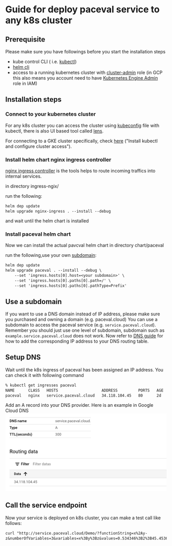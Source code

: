 # Guide for deploy paceval service to any k8s cluster

## Prerequisite

Please make sure you have followings before you start the installation steps
- kube control CLI ( i.e. [kubectl](https://kubernetes.io/docs/tasks/tools/))
- [helm cli](https://helm.sh/docs/intro/install/)
- access to a running kubernetes cluster with [cluster-admin](https://kubernetes.io/docs/reference/access-authn-authz/rbac/#user-facing-roles) role (in GCP this also means you account need to have [Kubernetes Engine Admin](https://cloud.google.com/kubernetes-engine/docs/how-to/iam) role in IAM)


## Installation steps

### Connect to your kubernetes cluster
For any k8s cluster you can access the cluster using [kubeconfig](https://kubernetes.io/docs/concepts/configuration/organize-cluster-access-kubeconfig/) file with kubectl, there is also UI based tool called [lens](https://k8slens.dev/).

For connecting to a GKE cluster specifically, check [here](https://cloud.google.com/kubernetes-engine/docs/how-to/cluster-access-for-kubectl) ("Install kubectl and configure cluster access").


### Install helm chart nginx ingress controller

[nginx ingress controller](https://docs.nginx.com/nginx-ingress-controller/) is the tools helps to route incoming traffics into internal services.

in directory ingress-ngix/

run the following:
```shell
helm dep update
helm upgrade nginx-ingress . --install --debug
```

and wait until the helm chart is installed

### Install paceval helm chart

Now we can install the actual pavcval helm chart 
in directory chart/paceval

run the following,use your own [subdomain](#use-a-subdomain):
```shell
helm dep update
helm upgrade paceval . --install --debug \
    --set 'ingress.hosts[0].host=<your subdomain>' \
    --set 'ingress.hosts[0].paths[0].path=/' \
    --set 'ingress.hosts[0].paths[0].pathType=Prefix'
```


## Use a subdomain

If you want to use a DNS domain instead of IP address, please make sure you purchased and owning a domain (e.g. paceval.cloud)
You can use a subdomain to access the paceval service (e.g. `service.paceval.cloud`). Remember you should just use one level of subdomain,
subdomain such as `example.service.paceval.cloud` does not work. Now refer to [DNS guide](#setup-dns) for how to add the corresponding IP address to your DNS routing table.

## Setup DNS

Wait until the k8s ingress of paceval has been assigned an IP address. You can check it with following command
```shell
% kubectl get ingresses paceval
NAME      CLASS   HOSTS                   ADDRESS         PORTS   AGE
paceval   nginx   service.paceval.cloud   34.118.104.45   80      2d
```

Add an A record into your DNS provider. Here is an example in Google Cloud DNS
![GCP-DNS.png](assets%2FGCP-DNS.png)


## Call the service endpoint
Now your service is deployed on k8s cluster, you can make a test call like follows:
```shell
curl "http://service.paceval.cloud/Demo/?functionString=x%2Ay-z&numberOfVariables=3&variables=x%3By%3Bz&values=0.534346%3B2%3B45.4536&interval=yes"
```
